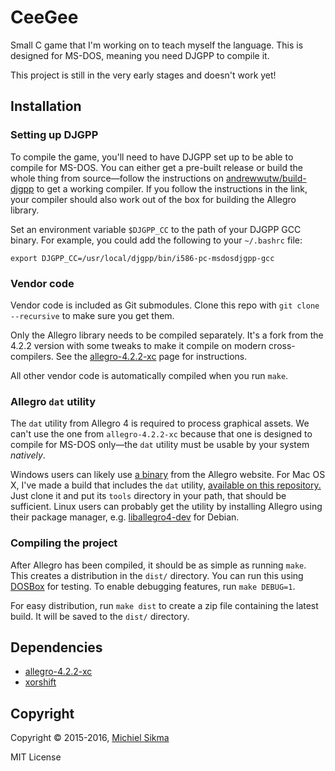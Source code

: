 CeeGee
======

Small C game that I'm working on to teach myself the language.
This is designed for MS-DOS, meaning you need DJGPP to compile it.

This project is still in the very early stages and doesn't work yet!


Installation
------------

### Setting up DJGPP

To compile the game, you'll need to have DJGPP set up to be able to
compile for MS-DOS. You can either get a pre-built release or build
the whole thing from source—follow the instructions on
[andrewwutw/build-djgpp](https://github.com/andrewwutw/build-djgpp) to get
a working compiler. If you follow the instructions in the link, your
compiler should also work out of the box for building the Allegro library.

Set an environment variable `$DJGPP_CC` to the path of your DJGPP GCC binary.
For example, you could add the following to your `~/.bashrc` file:

    export DJGPP_CC=/usr/local/djgpp/bin/i586-pc-msdosdjgpp-gcc

### Vendor code

Vendor code is included as Git submodules. Clone this repo with
`git clone --recursive` to make sure you get them.

Only the Allegro library needs to be compiled separately. It's a fork
from the 4.2.2 version with some tweaks to make it compile on modern
cross-compilers. See the [allegro-4.2.2-xc](https://github.com/msikma/allegro-4.2.2-xc)
page for instructions.

All other vendor code is automatically compiled when you run `make`.

### Allegro `dat` utility

The `dat` utility from Allegro 4 is required to process graphical assets.
We can't use the one from `allegro-4.2.2-xc` because that one is designed
to compile for MS-DOS only—the `dat` utility must be usable by your system
*natively*.

Windows users can likely use [a binary](https://www.allegro.cc/files/?v=4.4)
from the Allegro website. For Mac OS X, I've made a build that includes
the `dat` utility, [available on this repository.](https://github.com/msikma/liballeg.4.4.2-osx)
Just clone it and put its `tools` directory in your path, that should be
sufficient. Linux users can probably get the utility by installing Allegro
using their package manager, e.g. [liballegro4-dev](https://packages.debian.org/jessie/liballegro4-dev)
for Debian.

### Compiling the project

After Allegro has been compiled, it should be as simple as running `make`.
This creates a distribution in the `dist/` directory. You can run this
using [DOSBox](https://www.dosbox.com/) for testing. To enable debugging
features, run `make DEBUG=1`.

For easy distribution, run `make dist` to create a zip file containing
the latest build. It will be saved to the `dist/` directory.


Dependencies
------------

* [allegro-4.2.2-xc](https://github.com/msikma/allegro-4.2.2-xc)
* [xorshift](https://github.com/msikma/xorshift)


Copyright
---------

Copyright © 2015-2016, [Michiel Sikma](mailto:michiel@sikma.org)

MIT License
